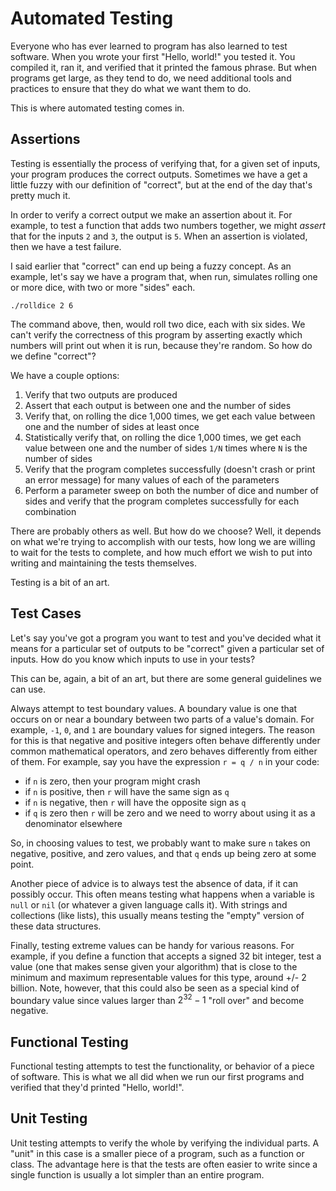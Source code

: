 # Automated Testing

Everyone who has ever learned to program has also learned to test software. When
you wrote your first "Hello, world!" you tested it. You compiled it, ran it, and
verified that it printed the famous phrase. But when programs get large, as they
tend to do, we need additional tools and practices to ensure that they do what
we want them to do.

This is where automated testing comes in.

## Assertions

Testing is essentially the process of verifying that, for a given set of inputs,
your program produces the correct outputs. Sometimes we have a get a little
fuzzy with our definition of "correct", but at the end of the day that's pretty
much it.

In order to verify a correct output we make an assertion about it. For example,
to test a function that adds two numbers together, we might *assert* that for
the inputs `2` and `3`, the output is `5`. When an assertion is violated, then
we have a test failure.

I said earlier that "correct" can end up being a fuzzy concept. As an example,
let's say we have a program that, when run, simulates rolling one or more dice,
with two or more "sides" each.

```
./rolldice 2 6
```

The command above, then, would roll two dice, each with six sides. We can't
verify the correctness of this program by asserting exactly which numbers will
print out when it is run, because they're random. So how do we define "correct"?

We have a couple options:

  1. Verify that two outputs are produced
  2. Assert that each output is between one and the number of sides
  3. Verify that, on rolling the dice 1,000 times, we get each value
     between one and the number of sides at least once
  4. Statistically verify that, on rolling the dice 1,000 times, we get each
     value between one and the number of sides `1/N` times where `N` is the
     number of sides
  5. Verify that the program completes successfully (doesn't crash or print an
     error message) for many values of each of the parameters
  6. Perform a parameter sweep on both the number of dice and number of sides
     and verify that the program completes successfully for each combination

There are probably others as well. But how do we choose? Well, it depends on
what we're trying to accomplish with our tests, how long we are willing to wait
for the tests to complete, and how much effort we wish to put into writing and
maintaining the tests themselves.

Testing is a bit of an art.

## Test Cases

Let's say you've got a program you want to test and you've decided what it means
for a particular set of outputs to be "correct" given a particular set of
inputs. How do you know which inputs to use in your tests?

This can be, again, a bit of an art, but there are some general guidelines we
can use.

Always attempt to test boundary values. A boundary value is one that occurs on
or near a boundary between two parts of a value's domain. For example, `-1`,
`0`, and `1` are boundary values for signed integers. The reason for this is
that negative and positive integers often behave differently under common
mathematical operators, and zero behaves differently from either of them. For
example, say you have the expression `r = q / n` in your code:

  - if `n` is zero, then your program might crash
  - if `n` is positive, then `r` will have the same sign as `q`
  - if `n` is negative, then `r` will have the opposite sign as `q`
  - if `q` is zero then `r` will be zero and we need to worry about using it as
    a denominator elsewhere

So, in choosing values to test, we probably want to make sure `n` takes on
negative, positive, and zero values, and that `q` ends up being zero at some
point.

Another piece of advice is to always test the absence of data, if it can
possibly occur. This often means testing what happens when a variable is `null`
or `nil` (or whatever a given language calls it). With strings and collections
(like lists), this usually means testing the "empty" version of these data
structures.

Finally, testing extreme values can be handy for various reasons. For example,
if you define a function that accepts a signed 32 bit integer, test a value
(one that makes sense given your algorithm) that is close to the minimum and
maximum representable values for this type, around +/- 2 billion. Note, however,
that this could also be seen as a special kind of boundary value since values
larger than $2^32-1$ "roll over" and become negative.

## Functional Testing

Functional testing attempts to test the functionality, or behavior of a piece of
software. This is what we all did when we run our first programs and verified
that they'd printed "Hello, world!".

## Unit Testing

Unit testing attempts to verify the whole by verifying the individual parts. A
"unit" in this case is a smaller piece of a program, such as a function or
class. The advantage here is that the tests are often easier to write since a
single function is usually a lot simpler than an entire program.

